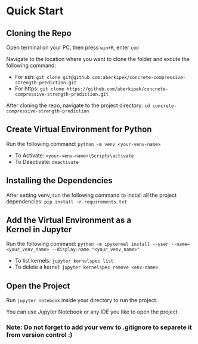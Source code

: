 # Quick Start
## Cloning the Repo
Open terminal on your PC, then press `win+R`, enter `cmd`

Navigate to the location where you want to clone the folder and excute the following command:
* For ssh:
`git clone git@github.com:aberkipek/concrete-compressive-strength-prediction.git`
* For https:
`git clone https://github.com/aberkipek/concrete-compressive-strength-prediction.git`

After cloning the repo, navigate to the project directory:
`cd concrete-compressive-strength-prediction`

## Create Virtual Environment for Python
Run the following command:
`python -m venv <your-venv-name>`

* To Activate: `<your-venv-name>\Scripts\activate`
* To Deactivate: `deactivate`

## Installing the Dependencies
After setting venv, run the following command to install all the project dependencies:
`pip install -r requirements.txt`

## Add the Virtual Environment as a Kernel in Jupyter
Run the following command:
`python -m ipykernel install --user --name=<your_venv_name> --display-name "<your_venv_name>"`
* To list kernels: `jupyter kernelspec list`
* To delete a kernel: `jupyter kernelspec remove <env-name>`

## Open the Project
Run `jupyter notebook` inside your directory to run the project.

You can use Jupyter Notebook or any IDE you like to open the project.

### Note: Do not forget to add your venv to .gitignore to separete it from version control :)
